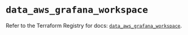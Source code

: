 # `data_aws_grafana_workspace`

Refer to the Terraform Registry for docs: [`data_aws_grafana_workspace`](https://registry.terraform.io/providers/hashicorp/aws/6.6.0/docs/data-sources/grafana_workspace).

